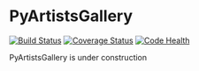 # PyArtistsGallery

[![Build Status](https://travis-ci.org/h0rr0rrdrag0n/PyArtistsGallery.svg)](https://travis-ci.org/h0rr0rrdrag0n/PyArtistsGallery) [![Coverage Status](https://coveralls.io/repos/h0rr0rrdrag0n/PyArtistsGallery/badge.svg?branch=adding_unittests)](https://coveralls.io/r/h0rr0rrdrag0n/PyArtistsGallery?branch=adding_unittests) [![Code Health](https://landscape.io/github/h0rr0rrdrag0n/PyArtistsGallery/adding_unittests/landscape.svg?style=plastic)](https://landscape.io/github/h0rr0rrdrag0n/PyArtistsGallery/adding_unittests)

PyArtistsGallery is under construction
